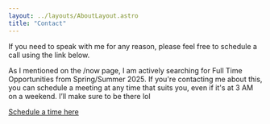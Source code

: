 ```yaml
---
layout: ../layouts/AboutLayout.astro
title: "Contact"
---
```


If you need to speak with me for any reason, please feel free to schedule a call using the link below. 

As I mentioned on the /now page, I am actively searching for Full Time Opportunities from Spring/Summer 2025. If you're contacting me about this, you can schedule a meeting at any time that suits you, even if it's at 3 AM on a weekend. I’ll make sure to be there lol

[Schedule a time here](https://calendly.com/vkavi)